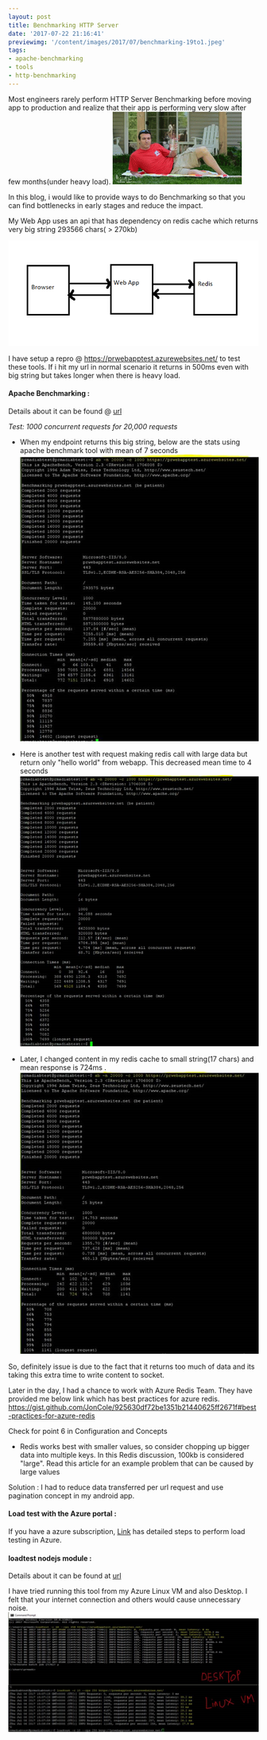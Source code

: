 ```yaml
---
layout: post
title: Benchmarking HTTP Server
date: '2017-07-22 21:16:41'
previewimg: '/content/images/2017/07/benchmarking-19to1.jpeg'
tags:
- apache-benchmarking
- tools
- http-benchmarking
---
```


Most engineers rarely perform HTTP Server Benchmarking before moving app to production and realize that their app is performing very slow after few months(under heavy load).
![surprise](/content/images/2017/07/surprise.gif)

In this blog, i would like to provide ways to do Benchmarking so that you can find bottlenecks in early stages and reduce the impact.  

My Web App uses an api that has dependency on redis cache which returns very big string 293566 chars( > 270kb)

![](/content/images/2017/07/app.png)

I have setup a repro @ https://prwebapptest.azurewebsites.net/ to test these tools. If i hit my url in normal scenario it returns in 500ms even with big string but takes longer when there is heavy load.

#### Apache Benchmarking : 
Details about it can be found @ [url](https://httpd.apache.org/docs/2.4/programs/ab.html)

_Test: 1000 concurrent requests for 20,000 requests_

- When my endpoint returns this big string, below are the stats using apache benchmark tool with mean of 7 seconds
![](/content/images/2017/07/1.jpg)

- Here is another test with request making redis call with large data but return only "hello world" from webapp. This decreased mean time to 4 seconds
![](/content/images/2017/07/2.jpg)

- Later, I changed content in my redis cache to small string(17 chars) and mean response is 724ms .
![](/content/images/2017/07/3.jpg)

So, definitely issue is due to the fact that it returns too much of data and its taking this extra time to write content to socket.

Later in the day, I had a chance to work with Azure Redis Team.
They have provided me below link which has best practices for azure redis.
https://gist.github.com/JonCole/925630df72be1351b21440625ff2671f#best-practices-for-azure-redis 

Check for point 6 in Configuration and Concepts
-	Redis works best with smaller values, so consider chopping up bigger data into multiple keys. In this Redis discussion, 100kb is considered "large". Read this article for an example problem that can be caused by large values

Solution : I had to reduce data transferred per url request and use pagination concept in my android app. 

#### Load test with the Azure portal :

If you have a azure subscription, [Link](https://www.visualstudio.com/en-us/docs/test/performance-testing/app-service-web-app-performance-test) has detailed steps to perform load testing in Azure.

#### loadtest nodejs module :
Details about it can be found at [url](https://www.npmjs.com/package/loadtest)

I have tried running this tool from my Azure Linux VM and also Desktop. I felt that your internet connection and others would cause unnecessary noise.   
![](/content/images/2017/07/4.jpg)